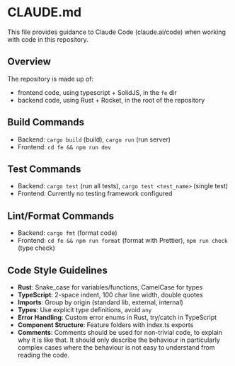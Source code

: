 # CLAUDE.md

This file provides guidance to Claude Code (claude.ai/code) when working with code in this repository.

## Overview

The repository is made up of:

- frontend code, using typescript + SolidJS, in the `fe` dir
- backend code, using Rust + Rocket, in the root of the repository

## Build Commands

- Backend: `cargo build` (build), `cargo run` (run server)
- Frontend: `cd fe && npm run dev`

## Test Commands

- Backend: `cargo test` (run all tests), `cargo test <test_name>` (single test)
- Frontend: Currently no testing framework configured

## Lint/Format Commands

- Backend: `cargo fmt` (format code)
- Frontend: `cd fe && npm run format` (format with Prettier), `npm run check` (type check)

## Code Style Guidelines

- **Rust**: Snake_case for variables/functions, CamelCase for types
- **TypeScript**: 2-space indent, 100 char line width, double quotes
- **Imports**: Group by origin (standard lib, external, internal)
- **Types**: Use explicit type definitions, avoid `any`
- **Error Handling**: Custom error enums in Rust, try/catch in TypeScript
- **Component Structure**: Feature folders with index.ts exports
- **Comments**: Comments should be used for non-trivial code, to explain why it is like that. It should only describe the behaviour in particularly complex cases where the behaviour is not easy to understand from reading the code.
